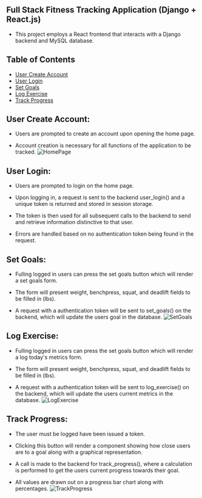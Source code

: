 ## Full Stack Fitness Tracking Application (Django + React.js)

- This project employs a React frontend that interacts with a Django backend and MySQL database.

## Table of Contents

- [User Create Account](#user-create-account)
- [User Login](#user-login)
- [Set Goals](#set-goals)
- [Log Exercise](#log-exercise)
- [Track Progress](#track-progress)

## User Create Account:

- Users are prompted to create an account upon opening the home page.

- Account creation is necessary for all functions of the application to be tracked.
![HomePage](https://github.com/Ryan-Richardson11/FullStackFitApp/assets/125044341/072dde3f-c13c-4e43-a99e-c6c3dfbf75b4)



## User Login:

- Users are prompted to login on the home page.

- Upon logging in, a request is sent to the backend user_login() and a unique token is returned and stored in session storage.

- The token is then used for all subsequent calls to the backend to send and retrieve information distinctive to that user.

- Errors are handled based on no authentication token being found in the request.


## Set Goals:

- Fulling logged in users can press the set goals button which will render a set goals form.

- The form will present weight, benchpress, squat, and deadlift fields to be filled in (lbs).

- A request with a authentication token will be sent to set_goals() on the backend, which will update the users goal in the database.
![SetGoals](https://github.com/Ryan-Richardson11/FullStackFitApp/assets/125044341/cb995cbe-4b08-4c89-868d-738e6b4ae321)



## Log Exercise:

- Fulling logged in users can press the set goals button which will render a log today's metrics form.

- The form will present weight, benchpress, squat, and deadlift fields to be filled in (lbs).

- A request with a authentication token will be sent to log_exercise() on the backend, which will update the users current metrics in the database.
![LogExercise](https://github.com/Ryan-Richardson11/FullStackFitApp/assets/125044341/6f605813-4082-4d71-b2d9-5c6ae9d18b3e)



## Track Progress:

- The user must be logged have been issued a token.

- Clicking this button will render a component showing how close users are to a goal along with a graphical representation.

- A call is made to the backend for track_progress(), where a calculation is performed to get the users current progress towards their goal.

- All values are drawn out on a progress bar chart along with percentages.
![TrackProgress](https://github.com/Ryan-Richardson11/FullStackFitApp/assets/125044341/3b15550d-f964-41ad-a7ee-252a5c3f7fbb)

